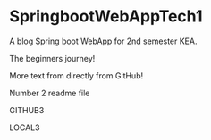 # SpringbootWebAppTech1

A blog Spring boot WebApp for 2nd semester KEA.

The beginners journey!

More text from directly from GitHub!

Number 2 readme file

GITHUB3

LOCAL3
